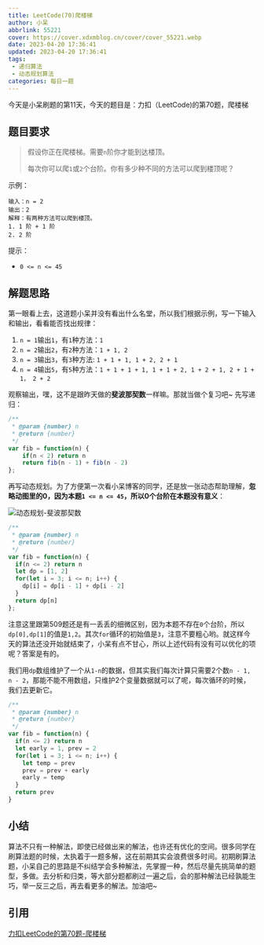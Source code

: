 ```yaml
---
title: LeetCode(70)爬楼梯
author: 小呆
abbrlink: 55221
cover: https://cover.xdxmblog.cn/cover/cover_55221.webp
date: 2023-04-20 17:36:41
updated: 2023-04-20 17:36:41
tags:
 - 递归算法
 - 动态规划算法
categories: 每日一题
---
```


今天是小呆刷题的第11天，今天的题目是：力扣（LeetCode)的第70题，爬楼梯

## 题目要求

> 假设你正在爬楼梯。需要`n`阶你才能到达楼顶。
>
> 每次你可以爬`1`或`2`个台阶。你有多少种不同的方法可以爬到楼顶呢？

<!--more-->

示例：

```
输入：n = 2
输出：2
解释：有两种方法可以爬到楼顶。
1. 1 阶 + 1 阶
2. 2 阶
```

提示：

- `0 <= n <= 45`

## 解题思路

第一眼看上去，这道题小呆并没有看出什么名堂，所以我们根据示例，写一下输入和输出，看看能否找出规律：

1. `n = 1`输出`1`，有`1`种方法：`1`
2. `n = 2`输出`2`，有`2`种方法：`1 + 1, 2`
3. `n = 3`输出`3`，有`3`种方法: `1 + 1 + 1, 1 + 2, 2 + 1`
4. `n = 4`输出`5`，有`5`种方法：`1 + 1 + 1 + 1, 1 + 1 + 2, 1 + 2 + 1, 2 + 1 + 1， 2 + 2`

观察输出，嘿，这不是跟昨天做的**斐波那契数**一样嘛。那就当做个复习吧~ 先写递归：

```javascript
/**
 * @param {number} n
 * @return {number}
 */
var fib = function(n) {
    if(n < 2) return n
    return fib(n - 1) + fib(n - 2)
};
```

再写动态规划。为了方便第一次看小呆博客的同学，还是放一张动态帮助理解，**忽略动图里的0，因为本题`1 <= n <= 45`，所以0个台阶在本题没有意义**：

![动态规划-斐波那契数](http://img.xdxmblog.cn/images/image-202304190001.gif)

```javascript
/**
 * @param {number} n
 * @return {number}
 */
var fib = function(n) {
  if(n <= 2) return n
  let dp = [1, 2]
  for(let i = 3; i <= n; i++) {
    dp[i] = dp[i - 1] + dp[i - 2]
  }
  return dp[n]
};
```

注意这里跟第509题还是有一丢丢的细微区别，因为本题不存在`0`个台阶，所以`dp[0],dp[1]`的值是`1,2`。其次`for`循环的初始值是`3`，注意不要粗心哟。就这样今天的算法还没开始就结束了，小呆有点不甘心，所以上述代码有没有可以优化的项呢？答案是有的。

我们用`dp`数组维护了一个从`1-n`的数据，但其实我们每次计算只需要2个数`n - 1, n - 2`，那能不能不用数组，只维护2个变量数据就可以了呢，每次循环的时候，我们去更新它。

```javascript
/**
 * @param {number} n
 * @return {number}
 */
var fib = function(n) {
  if(n <= 2) return n
  let early = 1, prev = 2
  for(let i = 3; i <= n; i++) {
    let temp = prev
    prev = prev + early
    early = temp
  }
  return prev
}
```

## 小结

算法不只有一种解法，即使已经做出来的解法，也许还有优化的空间。很多同学在刷算法题的时候，太执着于一题多解，这在前期其实会浪费很多时间。初期刷算法题，小呆自己的思路是不纠结学会多种解法，先掌握一种，然后尽量先挑简单的题型，多做。去分析和归类，等大部分题都刷过一遍之后，会的那种解法已经孰能生巧，举一反三之后，再去看更多的解法。加油吧~

## 引用

[力扣LeetCode的第70题-爬楼梯](https://leetcode.cn/problems/climbing-stairs/)
